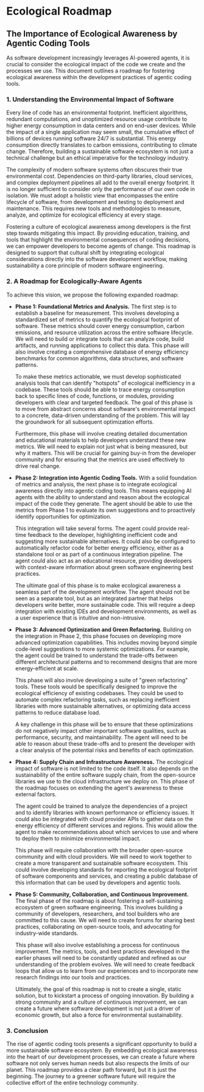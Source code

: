 # Ecological Roadmap

## The Importance of Ecological Awareness by Agentic Coding Tools

As software development increasingly leverages AI-powered agents, it is crucial to consider the ecological impact of the code we create and the processes we use. This document outlines a roadmap for fostering ecological awareness within the development practices of agentic coding tools.

### 1. Understanding the Environmental Impact of Software

Every line of code has an environmental footprint. Inefficient algorithms, redundant computations, and unoptimized resource usage contribute to higher energy consumption in data centers and on end-user devices. While the impact of a single application may seem small, the cumulative effect of billions of devices running software 24/7 is substantial. This energy consumption directly translates to carbon emissions, contributing to climate change. Therefore, building a sustainable software ecosystem is not just a technical challenge but an ethical imperative for the technology industry.

The complexity of modern software systems often obscures their true environmental cost. Dependencies on third-party libraries, cloud services, and complex deployment pipelines all add to the overall energy footprint. It is no longer sufficient to consider only the performance of our own code in isolation. We must adopt a holistic view that encompasses the entire lifecycle of software, from development and testing to deployment and maintenance. This requires new tools and methodologies to measure, analyze, and optimize for ecological efficiency at every stage.

Fostering a culture of ecological awareness among developers is the first step towards mitigating this impact. By providing education, training, and tools that highlight the environmental consequences of coding decisions, we can empower developers to become agents of change. This roadmap is designed to support that cultural shift by integrating ecological considerations directly into the software development workflow, making sustainability a core principle of modern software engineering.

### 2. A Roadmap for Ecologically-Aware Agents

To achieve this vision, we propose the following expanded roadmap:

*   **Phase 1: Foundational Metrics and Analysis.** The first step is to establish a baseline for measurement. This involves developing a standardized set of metrics to quantify the ecological footprint of software. These metrics should cover energy consumption, carbon emissions, and resource utilization across the entire software lifecycle. We will need to build or integrate tools that can analyze code, build artifacts, and running applications to collect this data. This phase will also involve creating a comprehensive database of energy efficiency benchmarks for common algorithms, data structures, and software patterns.

    To make these metrics actionable, we must develop sophisticated analysis tools that can identify "hotspots" of ecological inefficiency in a codebase. These tools should be able to trace energy consumption back to specific lines of code, functions, or modules, providing developers with clear and targeted feedback. The goal of this phase is to move from abstract concerns about software's environmental impact to a concrete, data-driven understanding of the problem. This will lay the groundwork for all subsequent optimization efforts.

    Furthermore, this phase will involve creating detailed documentation and educational materials to help developers understand these new metrics. We will need to explain not just what is being measured, but why it matters. This will be crucial for gaining buy-in from the developer community and for ensuring that the metrics are used effectively to drive real change.

*   **Phase 2: Integration into Agentic Coding Tools.** With a solid foundation of metrics and analysis, the next phase is to integrate ecological awareness directly into agentic coding tools. This means equipping AI agents with the ability to understand and reason about the ecological impact of the code they generate. The agent should be able to use the metrics from Phase 1 to evaluate its own suggestions and to proactively identify opportunities for optimization.

    This integration will take several forms. The agent could provide real-time feedback to the developer, highlighting inefficient code and suggesting more sustainable alternatives. It could also be configured to automatically refactor code for better energy efficiency, either as a standalone tool or as part of a continuous integration pipeline. The agent could also act as an educational resource, providing developers with context-aware information about green software engineering best practices.

    The ultimate goal of this phase is to make ecological awareness a seamless part of the development workflow. The agent should not be seen as a separate tool, but as an integrated partner that helps developers write better, more sustainable code. This will require a deep integration with existing IDEs and development environments, as well as a user experience that is intuitive and non-intrusive.

*   **Phase 3: Advanced Optimization and Green Refactoring.** Building on the integration in Phase 2, this phase focuses on developing more advanced optimization capabilities. This includes moving beyond simple code-level suggestions to more systemic optimizations. For example, the agent could be trained to understand the trade-offs between different architectural patterns and to recommend designs that are more energy-efficient at scale.

    This phase will also involve developing a suite of "green refactoring" tools. These tools would be specifically designed to improve the ecological efficiency of existing codebases. They could be used to automate complex refactoring tasks, such as replacing inefficient libraries with more sustainable alternatives, or optimizing data access patterns to reduce database load.

    A key challenge in this phase will be to ensure that these optimizations do not negatively impact other important software qualities, such as performance, security, and maintainability. The agent will need to be able to reason about these trade-offs and to present the developer with a clear analysis of the potential risks and benefits of each optimization.

*   **Phase 4: Supply Chain and Infrastructure Awareness.** The ecological impact of software is not limited to the code itself. It also depends on the sustainability of the entire software supply chain, from the open-source libraries we use to the cloud infrastructure we deploy on. This phase of the roadmap focuses on extending the agent's awareness to these external factors.

    The agent could be trained to analyze the dependencies of a project and to identify libraries with known performance or efficiency issues. It could also be integrated with cloud provider APIs to gather data on the energy efficiency of different services and regions. This would allow the agent to make recommendations about which services to use and where to deploy them to minimize environmental impact.

    This phase will require collaboration with the broader open-source community and with cloud providers. We will need to work together to create a more transparent and sustainable software ecosystem. This could involve developing standards for reporting the ecological footprint of software components and services, and creating a public database of this information that can be used by developers and agentic tools.

*   **Phase 5: Community, Collaboration, and Continuous Improvement.** The final phase of the roadmap is about fostering a self-sustaining ecosystem of green software engineering. This involves building a community of developers, researchers, and tool builders who are committed to this cause. We will need to create forums for sharing best practices, collaborating on open-source tools, and advocating for industry-wide standards.

    This phase will also involve establishing a process for continuous improvement. The metrics, tools, and best practices developed in the earlier phases will need to be constantly updated and refined as our understanding of the problem evolves. We will need to create feedback loops that allow us to learn from our experiences and to incorporate new research findings into our tools and practices.

    Ultimately, the goal of this roadmap is not to create a single, static solution, but to kickstart a process of ongoing innovation. By building a strong community and a culture of continuous improvement, we can create a future where software development is not just a driver of economic growth, but also a force for environmental sustainability.

### 3. Conclusion

The rise of agentic coding tools presents a significant opportunity to build a more sustainable software ecosystem. By embedding ecological awareness into the heart of our development processes, we can create a future where software not only serves human needs but also respects the limits of our planet. This roadmap provides a clear path forward, but it is just the beginning. The journey to a greener software future will require the collective effort of the entire technology community.
